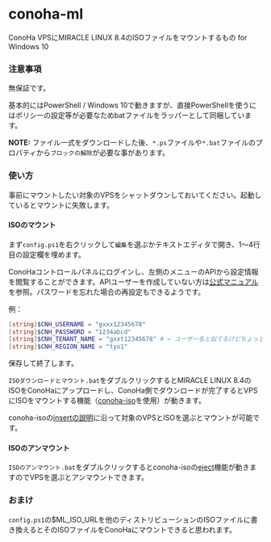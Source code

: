 # conoha-ml
ConoHa VPSにMIRACLE LINUX 8.4のISOファイルをマウントするもの for Windows 10

### 注意事項

無保証です。

基本的にはPowerShell / Windows 10で動きますが、直接PowerShellを使うにはポリシーの設定等が必要なためbatファイルをラッパーとして同梱しています。

**NOTE:** ファイル一式をダウンロードした後、`*.ps`ファイルや`*.bat`ファイルのプロパティから`ブロックの解除`が必要な事があります。

### 使い方

事前にマウントしたい対象のVPSをシャットダウンしておいてください。起動しているとマウントに失敗します。

#### ISOのマウント

まず`config.ps1`を右クリックして`編集`を選ぶかテキストエディタで開き、1～4行目の設定欄を埋めます。

ConoHaコントロールパネルにログインし、左側のメニューのAPIから設定情報を閲覧することができます。APIユーザーを作成していない方は[公式マニュアル](https://support.conoha.jp/v/addapiuser/)を参照。パスワードを忘れた場合の再設定もできるようです。

例：

```powershell
[string]$CNH_USERNAME = "gxxx12345678"
[string]$CNH_PASSWORD = "1234abcd"
[string]$CNH_TENANT_NAME = "gxxt12345678" # ← ユーザー名と似てるけどちょっと違う
[string]$CNH_REGION_NAME = "tyo1"
```

保存して終了します。

`ISOダウンロードとマウント.bat`をダブルクリックするとMIRACLE LINUX 8.4のISOをConoHaにアップロードし、ConoHa側でダウンロードが完了するとVPSにISOをマウントする機能（[conoha-iso](https://github.com/hironobu-s/conoha-iso)を使用）が動きます。

conoha-isoの[insertの説明](https://github.com/hironobu-s/conoha-iso#insert)に沿って対象のVPSとISOを選ぶとマウントが可能です。

#### ISOのアンマウント

`ISOのアンマウント.bat`をダブルクリックするとconoha-isoの[eject](https://github.com/hironobu-s/conoha-iso#eject)機能が動きますのでVPSを選ぶとアンマウントできます。

### おまけ

`config.ps1`の$ML_ISO_URLを他のディストリビューションのISOファイルに書き換えるとそのISOファイルをConoHaにマウントできると思われます。
